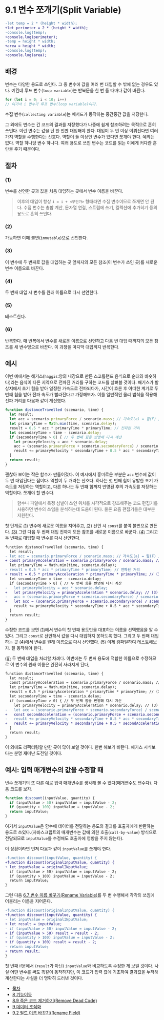 # 9.1 변수 쪼개기(Split Variable)
``` diff
-let temp = 2 * (height * width);
+let perimeter = 2 * (height * width);
-console.log(temp);
+console.log(perimeter);
-temp = height * width;
+area = height * width;
-console.log(temp);
+console.log(area);
```
## 배경
변수는 다양한 용도로 쓰인다. 그 중 변수에 값을 여러 번 대입할 수 밖에 없는 경우도 있다. 예컨데 루프 변수(`loop variable`)는 반복문을 한 번 돌 때마다 값이 바뀐다.
``` javascript
for (let i = 0; i < 10; i++)
// 여기서 i 변수가 루프 변수(loop variable)이다.
```
수집 변수(`collecting variable`)는 메서드가 동작하는 중간중간 값을 저장한다.

그 외에도 변수는 긴 코드의 결과를 저장했다가 나중에 쉽게 참조하려는 목적으로 흔히 쓰인다. 이런 변수는 값을 단 한 번만 대입해야 한다. 대입이 두 번 이상 이뤄진다면 여러 가지 역할을 수행한다는 신호다. 역할이 둘 이상인 변수가 있다면 쪼개야 한다. 예외는 없다. 역할 하나당 변수 하나다. 여러 용도로 쓰인 변수는 코드를 읽는 이에게 커다란 혼란을 주기 때문이다.
## 절차
### (1)
변수를 선언한 곳과 값을 처음 대입하는 곳에서 변수 이름을 바꾼다.
> 이후의 대입이 항상 `i = i + <무언가>` 형태라면 수집 변수이므로 쪼개면 안 된다. 수집 변수는 총합 계산, 문자열 연결, 스트림에 쓰기, 컬렉션에 추가히기 등의 용도로 흔히 쓰인다.
### (2)
가능하면 이때 불변(`immutable`)으로 선언한다.
### (3)
이 변수에 두 번째로 값을 대입하는 곳 앞까지의 모든 참조(이 변수가 쓰인 곳)를 새로운 변수 이름으로 바꾼다.
### (4)
두 번째 대입 시 변수를 원래 이름으로 다시 선언한다.
### (5)
테스트한다.
### (6)
반복한다. 매 반복에서 변수를 새로운 이름으로 선언하고 다음 번 대입 때까지의 모든 참조를 새 변수명으로 바꾼다. 이 과정을 마지막 대입까지 반복한다.
## 예시
이번 예에서는 해기스(`haggis`:양의 내장으로 만든 스코틀랜드 음식으로 순대와 비슷하다)라는 음식이 다른 지역으로 전파된 거리를 구하는 코드를 살펴볼 것이다. 해기스가 발상지에서 초기 힘을 받아 일정한 가속도로 전파되다가, 시간이 흐른 후 어떠한 계기로 두 번째 힘을 받아 전파 속도가 빨라진다고 가정해보자. 이를 일반적인 물리 법칙을 적용해 전파 거리를 다음과 같이 계산했다.
``` javascript
function distanceTravelled (scenario, time) {
  let result;
  let acc = scenario.primaryForce / scenario.mass; // 가속도(a) = 힘(F) / 질량(m)
  let primaryTime = Math.min(time, scenario.delay);
  result = 0.5 * acc * primaryTime * primaryTime; // 전파된 거리
  let secondaryTime = time - scenario.delay;
  if (secondaryTime > 0) { // 두 번째 힘을 반영해 다시 계산
    let primaryVelocity = acc * scenario.delay;
    acc = (scenario.primaryForce + scenario.secondaryForce) / scenario.mass;
    result += primaryVelocity * secondaryTime + 0.5 * acc * secondaryTime * secondaryTime;
  }
  return result;
}
```
괜찮아 보이는 작은 함수가 만들어졌다. 이 예시에서 흥미로운 부분은 `acc` 변수에 값이 두 번 대입된다는 점이다. 역할이 두 개라는 신호다. 하나는 첫 번째 힘이 유발한 초기 가속도를 저장하는 역할이고, 다른 하나는 두 번째 힘까지 반영된 후의 가속도를 저장하는 역할이다. 쪼개야 할 변수다.
> 함수나 파일에서 특정 심벌이 쓰인 위치를 시각적으로 강조해주는 코드 편집기를 사용하면 변수의 쓰임을 분석하는데 도움이 된다. 물론 요즘 편집기들은 대부분 지원한다.

첫 단계로 [(1)](https://github.com/wonder13662/refactoring-v2/blob/writing/chapter09/9-1.md#1) 변수에 새로운 이름을 지어주고, [(2)](https://github.com/wonder13662/refactoring-v2/blob/writing/chapter09/9-1.md#2) 선언 시 `const`를 붙여 불변으로 만든다. [(3)](https://github.com/wonder13662/refactoring-v2/blob/writing/chapter09/9-1.md#3) 그런 다음 두 번째 대입 전까지 모든 참조를 새로운 이름으로 바꾼다. [(4)](https://github.com/wonder13662/refactoring-v2/blob/writing/chapter09/9-1.md#4) 그리고 두 번째로 대입할 때 변수를 다시 선언한다.

``` diff
function distanceTravelled (scenario, time) {
  let result;
- let acc = scenario.primaryForce / scenario.mass; // 가속도(a) = 힘(F) / 질량(m)
+ const primaryAcceleration = scenario.primaryForce / scenario.mass; // (1)(2)
  let primaryTime = Math.min(time, scenario.delay);
- result = 0.5 * acc * primaryTime * primaryTime; // 전파된 거리
+ result = 0.5 * primaryAcceleration * primaryTime * primaryTime; // (3)
  let secondaryTime = time - scenario.delay;
  if (secondaryTime > 0) { // 두 번째 힘을 반영해 다시 계산
-   let primaryVelocity = acc * scenario.delay;
+   let primaryVelocity = primaryAcceleration * scenario.delay; // (3)
-   acc = (scenario.primaryForce + scenario.secondaryForce) / scenario.mass;
+   let acc = (scenario.primaryForce + scenario.secondaryForce) / scenario.mass;
    result += primaryVelocity * secondaryTime + 0.5 * acc * secondaryTime * secondaryTime;
  }
  return result;
}
```
수정한 코드를 보면 [(1)](https://github.com/wonder13662/refactoring-v2/blob/writing/chapter09/9-1.md#1)에서 변수의 첫 번째 용도만을 대표하는 이름을 선택했음을 알 수 있다. 그리고 `const`로 선언해서 값을 다시 대입하지 못하도록 했다. 그리고 두 번째 대입하는 곳 [(4)](https://github.com/wonder13662/refactoring-v2/blob/writing/chapter09/9-1.md#4)에서 변수를 원래 이름으로 다시 선언했다. [(5)](https://github.com/wonder13662/refactoring-v2/blob/writing/chapter09/9-1.md#5) 이제 컴파일하여 테스트해보자. 잘 동작해야 한다.

[(6)](https://github.com/wonder13662/refactoring-v2/blob/writing/chapter09/9-1.md#6) 두 번째 대입을 처리할 차례다. 이번에는 두 번째 용도에 적합한 이름으로 수정하므로 이 변수의 원래 이름은 완전히 사라지게 된다,
``` diff
function distanceTravelled (scenario, time) {
  let result;
  const primaryAcceleration = scenario.primaryForce / scenario.mass; // (1)(2)
  let primaryTime = Math.min(time, scenario.delay);
  result = 0.5 * primaryAcceleration * primaryTime * primaryTime; // (3)
  let secondaryTime = time - scenario.delay;
  if (secondaryTime > 0) { // 두 번째 힘을 반영해 다시 계산
    let primaryVelocity = primaryAcceleration * scenario.delay; // (3)
-   let acc = (scenario.primaryForce + scenario.secondaryForce) / scenario.mass;
+   const secondAcceleration = (scenario.primaryForce + scenario.secondaryForce) / scenario.mass;
-   result += primaryVelocity * secondaryTime + 0.5 * acc * secondaryTime * secondaryTime;
+   result += primaryVelocity * secondaryTime + 0.5 * secondAcceleration * secondaryTime * secondaryTime;
  }
  return result;
}
```
이 외에도 리팩터링할 만한 곳이 많이 보일 것이다. 한번 해보기 바란다. 해기스 시식보다는 분명 재미난 도전일 것이다.
## 예시: 입력 매개변수의 값을 수정할 때
변수 쪼개기의 또 다른 예로 입력 매개변수를 생각해 볼 수 있다(매개변수도 변수다). 다음 코드를 보자.
``` javascript
function discount(inputValue, quantity) {
  if (inputValue > 50) inputValue = inputValue - 2;
  if (quantity > 100) inputValue = inputValue - 2;
  return inputValue;
}
```
여기서 `inputValue`은 함수에 데이터를 전달하는 용도와 결과를 호출자에게 반환하는 용도로 쓰였다.(자바스크립트의 매개변수는 값에 의한 호출(`call-by-value`) 방식으로 전달되므로 `inputValue`를 수정해도 호출자에 영향을 주지 않는다).

이 상황이라면 먼저 다음과 같이 `inputValue`를 쪼개야 한다.
``` diff
-function discount(inputValue, quantity) {
+function discount(originalInputValue, quantity) {
+ let inputValue = originalINputValue;
  if (inputValue > 50) inputValue = inputValue - 2;
  if (quantity > 100) inputValue = inputValue - 2;
  return inputValue;
}
```
그런 다음 [6.7 변수 이름 바꾸기(Rename Variable)](https://github.com/wonder13662/refactoring-v2/blob/writing/chapter06/6-7.md)를 두 번 수행해서 각각의 쓰임에 어울리는 이름을 지어준다.
``` diff
-function discount(originalInputValue, quantity) {
+function discount(inputValue, quantity) {  
- let inputValue = originalINputValue;
+ let result = inputValue;
- if (inputValue > 50) inputValue = inputValue - 2;
+ if (inputValue > 50) result = result - 2;
- if (quantity > 100) inputValue = inputValue - 2;
+ if (quantity > 100) result = result - 2;
- return inputValue;
+ return result;
}
```
첫 번째 if문에서 (`result`가 아닌) `inputValue`와 비교하도록 수정한 게 보일 것이다. 사실 어떤 변수를 써도 똑같이 동작하지만, 이 코드가 입력 값에 기초하여 결과값을 누적해 계산한다는 사실을 더 명확히 드러낸 것이다.

- [목차](https://github.com/wonder13662/refactoring-v2/blob/writing)
- [8 기능이동](https://github.com/wonder13662/refactoring-v2/blob/writing/chapter08)
- [8.9 죽은 코드 제거하기(Remove Dead Code)](https://github.com/wonder13662/refactoring-v2/blob/writing/chapter08/8-9.md)
- [9 데이터 조직화](https://github.com/wonder13662/refactoring-v2/blob/writing/chapter09)
- [9.2 필드 이름 바꾸기(Rename Field)](https://github.com/wonder13662/refactoring-v2/blob/writing/chapter09/9-2.md)
